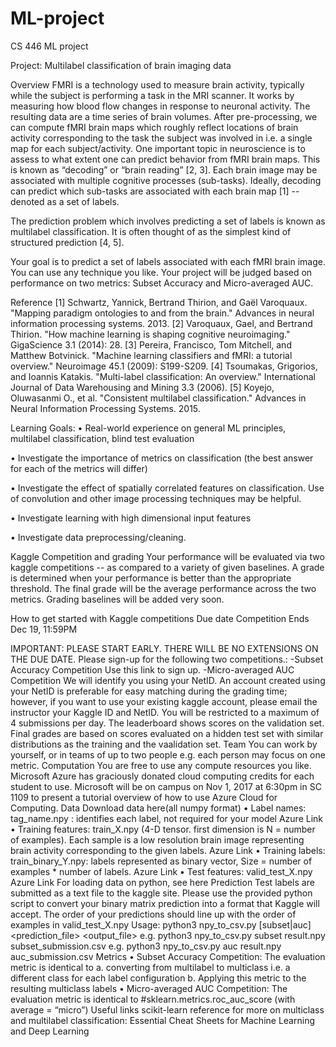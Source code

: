 # ML-project
CS 446 ML project

Project: Multilabel classification of brain imaging data

Overview
FMRI is a technology used to measure brain activity, typically while the subject is performing a task in the MRI scanner. It works by measuring how blood flow changes in response to neuronal activity. The resulting data are a time series of brain volumes. After pre-processing, we can compute fMRI brain maps which roughly reflect locations of brain activity corresponding to the task the subject was involved in i.e. a single map for each subject/activity. One important topic in neuroscience is to assess to what extent one can predict behavior from fMRI brain maps. This is known as “decoding” or “brain reading” [2, 3]. Each brain image may be associated with multiple cognitive processes (sub-tasks). Ideally, decoding can predict which sub-tasks are associated with each brain map [1] -- denoted as a set of labels.

The prediction problem which involves predicting a set of labels is known as multilabel classification. It is often thought of as the simplest kind of structured prediction [4, 5].

Your goal is to predict a set of labels associated with each fMRI brain image. You can use any technique you like. Your project will be judged based on performance on two metrics: Subset Accuracy and Micro-averaged AUC.
     
Reference
[1] Schwartz, Yannick, Bertrand Thirion, and Gaël Varoquaux. "Mapping paradigm ontologies to and from the brain." Advances in neural information processing systems. 2013.
[2] Varoquaux, Gael, and Bertrand Thirion. "How machine learning is shaping cognitive neuroimaging." GigaScience 3.1 (2014): 28.
[3] Pereira, Francisco, Tom Mitchell, and Matthew Botvinick. "Machine learning classifiers and fMRI: a tutorial overview." Neuroimage 45.1 (2009): S199-S209.
[4] Tsoumakas, Grigorios, and Ioannis Katakis. "Multi-label classification: An overview." International Journal of Data Warehousing and Mining 3.3 (2006).
[5] Koyejo, Oluwasanmi O., et al. "Consistent multilabel classification." Advances in Neural Information Processing Systems. 2015.

Learning Goals:
•	Real-world experience on general ML principles, multilabel classification, blind test evaluation

•	Investigate the importance of metrics on classification (the best answer for each of the metrics will differ)

•	Investigate the effect of spatially correlated features on classification. Use of convolution and other image processing techniques may be helpful.

•	Investigate learning with high dimensional input features

•	Investigate data preprocessing/cleaning.

Kaggle Competition and grading
Your performance will be evaluated via two kaggle competitions -- as compared to a variety of given baselines. A grade is determined when your performance is better than the appropriate threshold. The final grade will be the average performance across the two metrics. Grading baselines will be added very soon.

How to get started with Kaggle competitions
Due date
Competition Ends Dec 19, 11:59PM

IMPORTANT: PLEASE START EARLY. THERE WILL BE NO EXTENSIONS ON THE DUE DATE.
Please sign-up for the following two competitions.:
-Subset Accuracy Competition Use this link to sign up.
-Micro-averaged AUC Competition
We will identify you using your NetID. An account created using your NetID is preferable for easy matching during the grading time; however, if you want to use your existing kaggle account, please email the instructor your Kaggle ID and NetID.
You will be restricted to a maximum of 4 submissions per day. The leaderboard shows scores on the validation set. Final grades are based on scores evaluated on a hidden test set with similar distributions as the training and the vaalidation set.
Team
You can work by yourself, or in teams of up to two people e.g. each person may focus on one metric.
Computation
You are free to use any compute resources you like. Microsoft Azure has graciously donated cloud computing credits for each student to use. Microsoft will be on campus on Nov 1, 2017 at 6:30pm in SC 1109 to present a tutorial overview of how to use Azure Cloud for Computing.
Data Download data here(all numpy format)
•	Label names: tag_name.npy : identifies each label, not required for your model Azure Link
•	Training features: train_X.npy (4-D tensor. first dimension is N = number of examples). Each sample is a low resolution brain image representing brain activity corresponding to the given labels. Azure Link
•	Training labels: train_binary_Y.npy: labels represented as binary vector, Size = number of examples * number of labels. Azure Link
•	Test features: valid_test_X.npy Azure Link
For loading data on python, see here
Prediction
Test labels are submitted as a text file to the kaggle site. Please use the provided python script to convert your binary matrix prediction into a format that Kaggle will accept. The order of your predictions should line up with the order of examples in valid_test_X.npy
Usage: python3 npy_to_csv.py [subset|auc] <prediction_file> <output_file>
e.g. python3 npy_to_csv.py subset result.npy subset_submission.csv
e.g. python3 npy_to_csv.py auc result.npy auc_submission.csv
Metrics
•	Subset Accuracy Competition: The evaluation metric is identical to a. converting from multilabel to multiclass i.e. a different class for each label configuration b. Applying this metric to the resulting multiclass labels
•	Micro-averaged AUC Competition: The evaluation metric is identical to #sklearn.metrics.roc_auc_score (with average = “micro”)
Useful links
scikit-learn reference for more on multiclass and multilabel classification:
Essential Cheat Sheets for Machine Learning and Deep Learning


